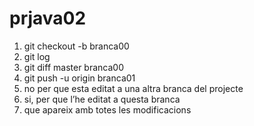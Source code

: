 # prjava02
1. git checkout -b branca00
5. git log
10. git diff master branca00
14. git push -u origin branca01
6. no per que esta editat a una altra branca del projecte 
7. si, per que l’he editat a questa branca 
12. que apareix amb totes les modificacions
